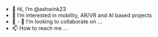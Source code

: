 - 👋 Hi, I’m @ashwink23
- 👀 I’m interested in mobility, AR/VR and AI based projects
- 🌱 - 💞️ I’m looking to collaborate on ...
- 📫 How to reach me ...

<!---
ashwink23/ashwink23 is a ✨ special ✨ repository because its `README.md` (this file) appears on your GitHub profile.
You can click the Preview link to take a look at your changes.
--->
